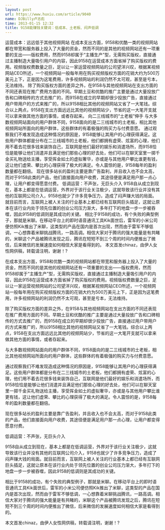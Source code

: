 ```yaml
---
layout: post
url: https://www.huxiu.com/article/9040
name: DJBilly卢志彪
time: 2013-01-15 12:32
title: 9158能赚钱关键词：低成本、土老板、闷声低调
---
```

运营成本：远远低于其他视频网站 在成本支出方面，9158和优酷一类的视频网站都在带宽和服务器上投入了大量的资金，然而不同的是其他的视频网站还有一项重要的支出——版权费用，然而9158却属于“主播生产”型，无需购买版权，直接通过主播制造大量吸引用户的内容，因此9158在运营成本方面省掉了购买版权的费用。视频版权费数量之巨，足以让一家运营视频网站的公司望洋兴叹，根据某视频网站CEO所述，一个视频网站一般每年用在购买视频版权方面的花销大约为500万美元上下，正是因为这笔费用，许多视频网站的利润仍然不太可观，甚至是亏本，无法维持。 除了购买版权方面的差异之外，在9158与其他视频网站在支出方面的不同还表现在推广费用方面的不同。早期土豆和优酷的推广主要是通过大量投放广告和口碑相传的方式去推广的，而9158在成立的早期却很少投放广告，直接通过用户带用户的方式来推广的，所以9158相比其他的视频网站又省了一大笔钱。综合以上两点，9158在支出方面远远比其他的视频网站少，节省的这一大笔开支就可以拿来做其他方面的事情，或者存起来。 向二三线城市的“土老板”伸手 与大多数视频网站面向的用户群体不同，9158面向的是二三线城市的土老板，相比其他视频网站所面向的用户群体，这些群体的有着极强的购买力与付费意愿。 通过观察我们不难发现造成这种情况的原因是，9158能够让其用户的心理获得满足。这些用户群体都是分布在二三线城市的土老板，他们都拥有虚荣、炫富的心理，他们用不着去花很多钱来装饰自己，互联网是他们最好的娱乐和消遣场所，而9158恰恰是能够让他们消遣并且满足他们那些心理的好去处，他们可以在聊天室里一掷千金买礼物送给主播，享受挥金如土的虚拟奢华，亦或是与其他用户攀比谁更有钱，这让他们虚荣、攀比的心理获得了极大的满足。令人震惊的是，9158每年的盈利数量都在翻倍。 现在很多站长的盈利主要是靠广告盈利，并且收入也不会太高，而对于9158此类的产品，他们直接面向用户收费，其途径便是满足用户那一点心理，让用户都变得愿意付费。 低调运营：不声张，无巨头介入 9158自从成立到现在，基本上都是在低调运营，外界对于该行业关注极少，这就导致该行业并没有其他的互联网公司介入，9158也就少了许多竞争压力，造成了闷声赚大钱的局面。就目前而言，互联网上被人关注的行业基本上都已经有互联网巨头插足，这就让原本在该行业内处于领先位置的创业公司压力渐大，多年打下的地盘一步一步被吞噬，因此9158的低调则是其成功的关键。 相比于9158的成功，有个失败的典型例子，那就是米聊。在移动平台上的即时语音通讯工具Kik面世后，雷军的小米公司便仿照Kik推出了米聊，这类型的产品在国内是首次出现，然而由于雷军不够低调，一心想靠着米聊挑战腾讯，一路高调。相信大家对于腾讯的强大能量是有共睹的，米聊这个产品被腾讯发现之后，腾讯在短短不到三个周的时间内便推出了微信，后来微信的发展速度如何相信大家是看得到的。 本文首发chinaz，由伊人女性网供稿，转载请注明，谢谢！?

在成本支出方面，9158和优酷一类的视频网站都在带宽和服务器上投入了大量的资金，然而不同的是其他的视频网站还有一项重要的支出——版权费用，然而9158却属于“主播生产”型，无需购买版权，直接通过主播制造大量吸引用户的内容，因此9158在运营成本方面省掉了购买版权的费用。视频版权费数量之巨，足以让一家运营视频网站的公司望洋兴叹，根据某视频网站CEO所述，一个视频网站一般每年用在购买视频版权方面的花销大约为500万美元上下，正是因为这笔费用，许多视频网站的利润仍然不太可观，甚至是亏本，无法维持。

除了购买版权方面的差异之外，在9158与其他视频网站在支出方面的不同还表现在推广费用方面的不同。早期土豆和优酷的推广主要是通过大量投放广告和口碑相传的方式去推广的，而9158在成立的早期却很少投放广告，直接通过用户带用户的方式来推广的，所以9158相比其他的视频网站又省了一大笔钱。综合以上两点，9158在支出方面远远比其他的视频网站少，节省的这一大笔开支就可以拿来做其他方面的事情，或者存起来。

与大多数视频网站面向的用户群体不同，9158面向的是二三线城市的土老板，相比其他视频网站所面向的用户群体，这些群体的有着极强的购买力与付费意愿。

通过观察我们不难发现造成这种情况的原因是，9158能够让其用户的心理获得满足。这些用户群体都是分布在二三线城市的土老板，他们都拥有虚荣、炫富的心理，他们用不着去花很多钱来装饰自己，互联网是他们最好的娱乐和消遣场所，而9158恰恰是能够让他们消遣并且满足他们那些心理的好去处，他们可以在聊天室里一掷千金买礼物送给主播，享受挥金如土的虚拟奢华，亦或是与其他用户攀比谁更有钱，这让他们虚荣、攀比的心理获得了极大的满足。令人震惊的是，9158每年的盈利数量都在翻倍。

现在很多站长的盈利主要是靠广告盈利，并且收入也不会太高，而对于9158此类的产品，他们直接面向用户收费，其途径便是满足用户那一点心理，让用户都变得愿意付费。

低调运营：不声张，无巨头介入

9158自从成立到现在，基本上都是在低调运营，外界对于该行业关注极少，这就导致该行业并没有其他的互联网公司介入，9158也就少了许多竞争压力，造成了闷声赚大钱的局面。就目前而言，互联网上被人关注的行业基本上都已经有互联网巨头插足，这就让原本在该行业内处于领先位置的创业公司压力渐大，多年打下的地盘一步一步被吞噬，因此9158的低调则是其成功的关键。

相比于9158的成功，有个失败的典型例子，那就是米聊。在移动平台上的即时语音通讯工具Kik面世后，雷军的小米公司便仿照Kik推出了米聊，这类型的产品在国内是首次出现，然而由于雷军不够低调，一心想靠着米聊挑战腾讯，一路高调。相信大家对于腾讯的强大能量是有共睹的，米聊这个产品被腾讯发现之后，腾讯在短短不到三个周的时间内便推出了微信，后来微信的发展速度如何相信大家是看得到的。

本文首发chinaz，由伊人女性网供稿，转载请注明，谢谢！?

